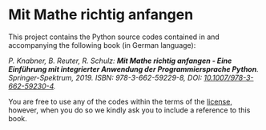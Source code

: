 # Mit Mathe richtig anfangen

This project contains the Python source codes contained in and accompanying the following book (in German language):

*P. Knabner, B. Reuter, R. Schulz: **Mit Mathe richtig anfangen - Eine Einführung mit integrierter Anwendung der Programmiersprache Python**. Springer-Spektrum, 2019. ISBN: 978-3-662-59229-8, DOI: [10.1007/978-3-662-59230-4](https://doi.org/10.1007/978-3-662-59230-4).*

You are free to use any of the codes within the terms of the [license](LICENSE), however, when you do so we kindly ask you to include a reference to this book.
